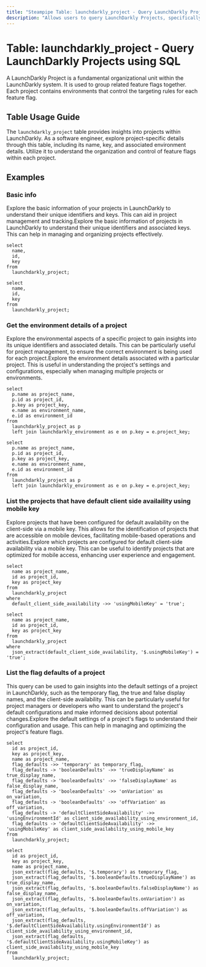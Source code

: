 ```yaml
---
title: "Steampipe Table: launchdarkly_project - Query LaunchDarkly Projects using SQL"
description: "Allows users to query LaunchDarkly Projects, specifically returning details about each project, including its name, key, and environment details."
---
```


# Table: launchdarkly_project - Query LaunchDarkly Projects using SQL

A LaunchDarkly Project is a fundamental organizational unit within the LaunchDarkly system. It is used to group related feature flags together. Each project contains environments that control the targeting rules for each feature flag.

## Table Usage Guide

The `launchdarkly_project` table provides insights into projects within LaunchDarkly. As a software engineer, explore project-specific details through this table, including its name, key, and associated environment details. Utilize it to understand the organization and control of feature flags within each project.

## Examples

### Basic info
Explore the basic information of your projects in LaunchDarkly to understand their unique identifiers and keys. This can aid in project management and tracking.Explore the basic information of projects in LaunchDarkly to understand their unique identifiers and associated keys. This can help in managing and organizing projects effectively.


```sql+postgres
select
  name,
  id,
  key
from
  launchdarkly_project;
```

```sql+sqlite
select
  name,
  id,
  key
from
  launchdarkly_project;
```

### Get the environment details of a project
Explore the environmental aspects of a specific project to gain insights into its unique identifiers and associated details. This can be particularly useful for project management, to ensure the correct environment is being used for each project.Explore the environment details associated with a particular project. This is useful in understanding the project's settings and configurations, especially when managing multiple projects or environments.


```sql+postgres
select
  p.name as project_name,
  p.id as project_id,
  p.key as project_key,
  e.name as environment_name,
  e.id as environment_id
from
  launchdarkly_project as p
  left join launchdarkly_environment as e on p.key = e.project_key;
```

```sql+sqlite
select
  p.name as project_name,
  p.id as project_id,
  p.key as project_key,
  e.name as environment_name,
  e.id as environment_id
from
  launchdarkly_project as p
  left join launchdarkly_environment as e on p.key = e.project_key;
```

### List the projects that have default client side availaility using mobile key
Explore projects that have been configured for default availability on the client-side via a mobile key. This allows for the identification of projects that are accessible on mobile devices, facilitating mobile-based operations and activities.Explore which projects are configured for default client-side availability via a mobile key. This can be useful to identify projects that are optimized for mobile access, enhancing user experience and engagement.


```sql+postgres
select
  name as project_name,
  id as project_id,
  key as project_key
from
  launchdarkly_project
where
  default_client_side_availability ->> 'usingMobileKey' = 'true';
```

```sql+sqlite
select
  name as project_name,
  id as project_id,
  key as project_key
from
  launchdarkly_project
where
  json_extract(default_client_side_availability, '$.usingMobileKey') = 'true';
```

### List the flag defaults of a project
This query can be used to gain insights into the default settings of a project in LaunchDarkly, such as the temporary flag, the true and false display names, and the client-side availability. This can be particularly useful for project managers or developers who want to understand the project's default configurations and make informed decisions about potential changes.Explore the default settings of a project's flags to understand their configuration and usage. This can help in managing and optimizing the project's feature flags.


```sql+postgres
select
  id as project_id,
  key as project_key,
  name as project_name,
  flag_defaults ->> 'temporary' as temporary_flag,
  flag_defaults -> 'booleanDefaults' ->> 'trueDisplayName' as true_display_name,
  flag_defaults -> 'booleanDefaults' ->> 'falseDisplayName' as false_display_name,
  flag_defaults -> 'booleanDefaults' ->> 'onVariation' as on_variation,
  flag_defaults -> 'booleanDefaults' ->> 'offVariation' as off_variation,
  flag_defaults -> 'defaultClientSideAvailability' ->> 'usingEnvironmentId' as client_side_availability_using_environment_id,
  flag_defaults -> 'defaultClientSideAvailability' ->> 'usingMobileKey' as client_side_availability_using_mobile_key
from
  launchdarkly_project;
```

```sql+sqlite
select
  id as project_id,
  key as project_key,
  name as project_name,
  json_extract(flag_defaults, '$.temporary') as temporary_flag,
  json_extract(flag_defaults, '$.booleanDefaults.trueDisplayName') as true_display_name,
  json_extract(flag_defaults, '$.booleanDefaults.falseDisplayName') as false_display_name,
  json_extract(flag_defaults, '$.booleanDefaults.onVariation') as on_variation,
  json_extract(flag_defaults, '$.booleanDefaults.offVariation') as off_variation,
  json_extract(flag_defaults, '$.defaultClientSideAvailability.usingEnvironmentId') as client_side_availability_using_environment_id,
  json_extract(flag_defaults, '$.defaultClientSideAvailability.usingMobileKey') as client_side_availability_using_mobile_key
from
  launchdarkly_project;
```